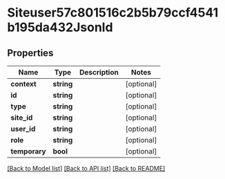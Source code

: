 # Siteuser57c801516c2b5b79ccf4541b195da432Jsonld

## Properties
Name | Type | Description | Notes
------------ | ------------- | ------------- | -------------
**context** | **string** |  | [optional] 
**id** | **string** |  | [optional] 
**type** | **string** |  | [optional] 
**site_id** | **string** |  | [optional] 
**user_id** | **string** |  | [optional] 
**role** | **string** |  | [optional] 
**temporary** | **bool** |  | [optional] 

[[Back to Model list]](../../README.md#documentation-for-models) [[Back to API list]](../../README.md#documentation-for-api-endpoints) [[Back to README]](../../README.md)

